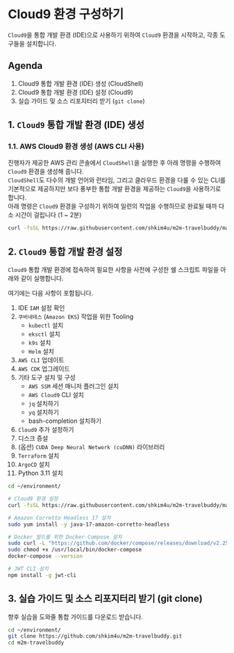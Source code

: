 # Cloud9 환경 구성하기

`Cloud9`을 통합 개발 환경 (IDE)으로 사용하기 위하여 `Cloud9` 환경을 시작하고, 각종 도구들을 설치합니다.

## Agenda

1. Cloud9 통합 개발 환경 (IDE) 생성 (CloudShell)
2. Cloud9 통합 개발 환경 (IDE) 설정 (Cloud9)
3. 실습 가이드 및 소스 리포지터리 받기 (`git clone`)

## 1. `Cloud9` 통합 개발 환경 (IDE) 생성

### 1.1. AWS Cloud9 환경 생성 (AWS CLI 사용)
진행자가 제공한 AWS 관리 콘솔에서 ```CloudShell```을 실행한 후 아래 명령을 수행하여 ```Cloud9``` 환경을 생성해 줍니다.<br>
```CloudShell```도 다수의 개발 언어와 런타임, 그리고 클라우드 환경을 다룰 수 있는 CLI를 기본적으로 제공하지만 보다 풍부한 통합 개발 환경을 제공하는 ```Cloud9```을 사용하기로 합니다.<br>
아래 명령은 ```Cloud9``` 환경을 구성하기 위하여 일련의 작업을 수행하므로 완료될 때까 다소 시간이 걸립니다 (1 ~ 2분)<br>
```bash
curl -fsSL https://raw.githubusercontent.com/shkim4u/m2m-travelbuddy/main/cloud9/bootstrap-v2-with-admin-user-trust.sh | bash -s -- c5.9xlarge
```

## 2. `Cloud9` 통합 개발 환경 설정
```Cloud9``` 통합 개발 환경에 접속하여 필요한 사항을 사전에 구성한 쉘 스크립트 파일을 아래와 같이 실행합니다.

여기에는 다음 사항이 포함됩니다.

1. IDE `IAM` 설정 확인
2. `쿠버네테스` (`Amazon EKS`) 작업을 위한 Tooling
   * `kubectl` 설치
   * `eksctl` 설치
   * `k9s` 설치
   * `Helm` 설치
3. `AWS CLI` 업데이트
4. `AWS CDK` 업그레이드
5. 기타 도구 설치 및 구성
   * `AWS SSM` 세션 매니저 플러그인 설치
   * `AWS Cloud9` CLI 설치
   * `jq` 설치하기
   * `yq` 설치하기
   * bash-completion 설치하기
6. `Cloud9` 추가 설정하기
7. 디스크 증설
8. (옵션) `CUDA Deep Neural Network (cuDNN)` 라이브러리
9. `Terraform` 설치
10. `ArgoCD` 설치
11. Python 3.11 설치

```bash
cd ~/environment/

# Cloud9 환경 설정
curl -fsSL https://raw.githubusercontent.com/shkim4u/m2m-travelbuddy/main/cloud9/cloud9.sh | bash

# Amazon Corretto Headless 17 설치
sudo yum install -y java-17-amazon-corretto-headless

# Docker 빌드를 위한 Docker Compose 설치
sudo curl -L "https://github.com/docker/compose/releases/download/v2.25.0/docker-compose-linux-x86_64" -o /usr/local/bin/docker-compose
sudo chmod +x /usr/local/bin/docker-compose
docker-compose --version

# JWT CLI 설치
npm install -g jwt-cli
```

## 3. 실습 가이드 및 소스 리포지터리 받기 (git clone)
향후 실습을 도와줄 통합 가이드를 다운로드 받습니다.

```bash
cd ~/environment/
git clone https://github.com/shkim4u/m2m-travelbuddy.git
cd m2m-travelbuddy
```
